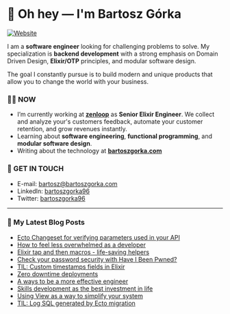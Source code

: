 # 👋 Oh hey — I'm Bartosz Górka

[![Website](https://img.shields.io/website?label=bartoszgorka.com&style=for-the-badge&url=https%3A%2F%2Fbartoszgorka.com)](https://bartoszgorka.com)

I am a **software engineer** looking for challenging problems to solve.
My specialization is **backend development** with a strong emphasis on Domain Driven Design, **Elixir/OTP** principles, and modular software design.

The goal I constantly pursue is to build modern and unique products that allow you to change the world with your business. 

### 👨‍💻 NOW

- I’m currently working at **[zenloop](https://zenloop.com/en)** as **Senior Elixir Engineer**.
  We collect and analyze your's customers feedback, automate your customer retention, and grow revenues instantly.
- Learning about **software engineering**, **functional programming**, and **modular software design**.
- Writing about the technology at **[bartoszgorka.com](https://bartoszgorka.com)**

### 📨 GET IN TOUCH

- E-mail: bartosz@bartoszgorka.com
- LinkedIn: [bartoszgorka96](https://www.linkedin.com/in/bartoszgorka96/)
- Twitter: [bartoszgorka96](https://twitter.com/BartoszGorka96)

----

### 📕 My Latest Blog Posts

<!-- BLOG-POST-LIST:START -->
- [Ecto Changeset for verifying parameters used in your API](https://bartoszgorka.com/ecto_changeset_for_verifying_parameters_used_in_your_api)
- [How to feel less overwhelmed as a developer](https://bartoszgorka.com/how_to_feel_less_overwhelmed_as_developer)
- [Elixir tap and then macros - life-saving helpers](https://bartoszgorka.com/elixir-tap-and-then-macros-life-saving-helpers)
- [Check your password security with Have I Been Pwned?](https://bartoszgorka.com/check_your_password_security_with_have_i_been_pwned)
- [TIL: Custom timestamps fields in Elixir](https://bartoszgorka.com/custom-timestamps-fields-in-elixir)
- [Zero downtime deployments](https://bartoszgorka.com/zero-downtime-deployments)
- [A ways to be a more effective engineer](https://bartoszgorka.com/ways_to_be_more_effective_engineer)
- [Skills development as the best investment in life](https://bartoszgorka.com/skills-development-as-the-best-investment-in-life)
- [Using View as a way to simplify your system](https://bartoszgorka.com/view-as-way-to-eliminate-problematic-queries)
- [TIL: Log SQL generated by Ecto migration](https://bartoszgorka.com/log-sql-generated-by-ecto-migration)
<!-- BLOG-POST-LIST:END -->
